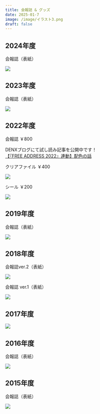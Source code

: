 ```yaml
---
title: 会報誌 & グッズ
date: 2025-01-7
image: /image/イラスト3.png
draft: false
---
```

## 2024年度

会報誌（表紙）  

![](/image/2024_Kaihoushi.jpg)  

## 2023年度

会報誌（表紙）  

![](/image/2023_Kaihoushi.jpg)  

## 2022年度

会報誌 ￥800  

DENXブログにて試し読み記事を公開中です！\
<a href="https://denx.hatenablog.jp/entry/2022/11/16/172319" target="_blank" rel="noopener">【『FREE ADDRESS 2022』連動】配色の話</a>  

クリアファイル ￥400  

![](/image/img_6894.jpg)

シール ￥200  

![](/image/img_6898.jpg)  

## 2019年度

会報誌（表紙）  

![](/image/スクリーンショット_20221203_161617.png)  

## 2018年度

会報誌ver.2（表紙）  

![](/image/スクリーンショット_20221203_161558.png)

会報誌
ver.1（表紙） 

![](/image/fa2018c_p1.png)  

## 2017年度

![](/image/kaihoushi_2017.jpg)  

## 2016年度

会報誌（表紙）  

![](/image/スクリーンショット_20221203_161515.png)  

## 2015年度

会報誌（表紙） 

![](/image/fa2015p_p1.png)
